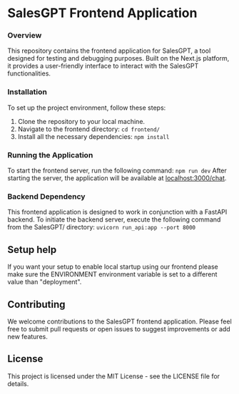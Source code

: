 # SalesGPT Frontend Application

### Overview

This repository contains the frontend application for SalesGPT, a tool designed for testing and debugging purposes. Built on the Next.js platform, it provides a user-friendly interface to interact with the SalesGPT functionalities.

### Installation

To set up the project environment, follow these steps:

1. Clone the repository to your local machine.
2. Navigate to the frontend directory: `cd frontend/`
3. Install all the necessary dependencies: `npm install`
  
### Running the Application

To start the frontend server, run the following command:
`npm run dev`
After starting the server, the application will be available at [localhost:3000/chat](http://localhost:3000/chat). 

### Backend Dependency

This frontend application is designed to work in conjunction with a FastAPI backend. To initiate the backend server, execute the following command from the SalesGPT/ directory: `uvicorn run_api:app --port 8000`


## Setup help 
If you want your setup to enable local startup using our frontend please make sure the ENVIRONMENT environment variable is set to a different value than "deployment". 


## Contributing

We welcome contributions to the SalesGPT frontend application. Please feel free to submit pull requests or open issues to suggest improvements or add new features.

## License

This project is licensed under the MIT License - see the LICENSE file for details.